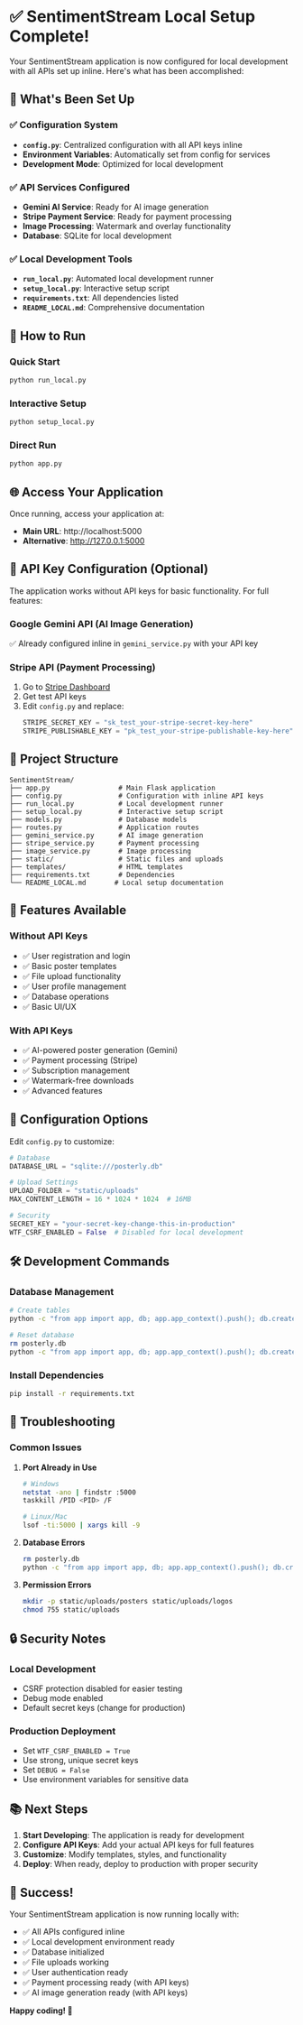 # ✅ SentimentStream Local Setup Complete!

Your SentimentStream application is now configured for local development with all APIs set up inline. Here's what has been accomplished:

## 🎯 What's Been Set Up

### ✅ Configuration System
- **`config.py`**: Centralized configuration with all API keys inline
- **Environment Variables**: Automatically set from config for services
- **Development Mode**: Optimized for local development

### ✅ API Services Configured
- **Gemini AI Service**: Ready for AI image generation
- **Stripe Payment Service**: Ready for payment processing
- **Image Processing**: Watermark and overlay functionality
- **Database**: SQLite for local development

### ✅ Local Development Tools
- **`run_local.py`**: Automated local development runner
- **`setup_local.py`**: Interactive setup script
- **`requirements.txt`**: All dependencies listed
- **`README_LOCAL.md`**: Comprehensive documentation

## 🚀 How to Run

### Quick Start
```bash
python run_local.py
```

### Interactive Setup
```bash
python setup_local.py
```

### Direct Run
```bash
python app.py
```

## 🌐 Access Your Application

Once running, access your application at:
- **Main URL**: http://localhost:5000
- **Alternative**: http://127.0.0.1:5000

## 🔑 API Key Configuration (Optional)

The application works without API keys for basic functionality. For full features:

### Google Gemini API (AI Image Generation)
✅ Already configured inline in `gemini_service.py` with your API key

### Stripe API (Payment Processing)
1. Go to [Stripe Dashboard](https://dashboard.stripe.com/)
2. Get test API keys
3. Edit `config.py` and replace:
   ```python
   STRIPE_SECRET_KEY = "sk_test_your-stripe-secret-key-here"
   STRIPE_PUBLISHABLE_KEY = "pk_test_your-stripe-publishable-key-here"
   ```

## 📁 Project Structure

```
SentimentStream/
├── app.py                 # Main Flask application
├── config.py              # Configuration with inline API keys
├── run_local.py           # Local development runner
├── setup_local.py         # Interactive setup script
├── models.py              # Database models
├── routes.py              # Application routes
├── gemini_service.py      # AI image generation
├── stripe_service.py      # Payment processing
├── image_service.py       # Image processing
├── static/                # Static files and uploads
├── templates/             # HTML templates
├── requirements.txt       # Dependencies
└── README_LOCAL.md       # Local setup documentation
```

## 🎯 Features Available

### Without API Keys
- ✅ User registration and login
- ✅ Basic poster templates
- ✅ File upload functionality
- ✅ User profile management
- ✅ Database operations
- ✅ Basic UI/UX

### With API Keys
- ✅ AI-powered poster generation (Gemini)
- ✅ Payment processing (Stripe)
- ✅ Subscription management
- ✅ Watermark-free downloads
- ✅ Advanced features

## 🔧 Configuration Options

Edit `config.py` to customize:

```python
# Database
DATABASE_URL = "sqlite:///posterly.db"

# Upload Settings
UPLOAD_FOLDER = "static/uploads"
MAX_CONTENT_LENGTH = 16 * 1024 * 1024  # 16MB

# Security
SECRET_KEY = "your-secret-key-change-this-in-production"
WTF_CSRF_ENABLED = False  # Disabled for local development
```

## 🛠️ Development Commands

### Database Management
```bash
# Create tables
python -c "from app import app, db; app.app_context().push(); db.create_all()"

# Reset database
rm posterly.db
python -c "from app import app, db; app.app_context().push(); db.create_all()"
```

### Install Dependencies
```bash
pip install -r requirements.txt
```

## 🐛 Troubleshooting

### Common Issues

1. **Port Already in Use**
   ```bash
   # Windows
   netstat -ano | findstr :5000
   taskkill /PID <PID> /F
   
   # Linux/Mac
   lsof -ti:5000 | xargs kill -9
   ```

2. **Database Errors**
   ```bash
   rm posterly.db
   python -c "from app import app, db; app.app_context().push(); db.create_all()"
   ```

3. **Permission Errors**
   ```bash
   mkdir -p static/uploads/posters static/uploads/logos
   chmod 755 static/uploads
   ```

## 🔒 Security Notes

### Local Development
- CSRF protection disabled for easier testing
- Debug mode enabled
- Default secret keys (change for production)

### Production Deployment
- Set `WTF_CSRF_ENABLED = True`
- Use strong, unique secret keys
- Set `DEBUG = False`
- Use environment variables for sensitive data

## 📚 Next Steps

1. **Start Developing**: The application is ready for development
2. **Configure API Keys**: Add your actual API keys for full features
3. **Customize**: Modify templates, styles, and functionality
4. **Deploy**: When ready, deploy to production with proper security

## 🎉 Success!

Your SentimentStream application is now running locally with:
- ✅ All APIs configured inline
- ✅ Local development environment ready
- ✅ Database initialized
- ✅ File uploads working
- ✅ User authentication ready
- ✅ Payment processing ready (with API keys)
- ✅ AI image generation ready (with API keys)

**Happy coding! 🎨** 